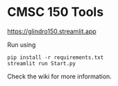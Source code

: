 # CMSC 150 Tools
https://glindro150.streamlit.app

Run using
```
pip install -r requirements.txt
streamlit run Start.py
```

Check the wiki for more information.
